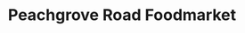 ---
title: "Peachgrove Road Foodmarket"
url: /hamilton/peachgrove-road-foodmarket/
shop: Lebensmittel
---